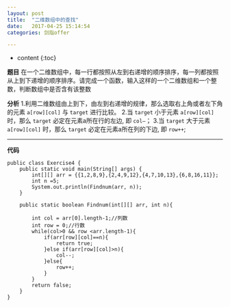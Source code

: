 ```yaml
---
layout: post
title:  "二维数组中的查找"
date:   2017-04-25 15:14:54
categories: 剑指offer

---
```


* content
{:toc}

**题目**
在一个二维数组中，每一行都按照从左到右递增的顺序排序，每一列都按照从上到下递增的顺序排序。请完成一个函数，输入这样的一个二维数组和一个整数，判断数组中是否含有该整数

**分析**
1.利用二维数组由上到下，由左到右递增的规律，那么选取右上角或者左下角的元素 `a[row][col]` 与 `target` 进行比较。 
2.当 `target` 小于元素 `a[row][col]` 时，那么 `target` 必定在元素a所在行的左边, 即 `col–`； 
3.当 `target` 大于元素 `a[row][col]` 时，那么 `target` 必定在元素a所在列的下边, 即 `row++`;


---
**代码**
	
	public class Exercise4 {
		public static void main(String[] args) {
			int[][] arr = {{1,2,8,9},{2,4,9,12},{4,7,10,13},{6,8,16,11}};
			int n =5;
			System.out.println(Findnum(arr, n));
		}
		
		public static boolean Findnum(int[][] arr, int n){
			
			int col = arr[0].length-1;//列数
			int row = 0;//行数
			while(col>0 && row <arr.length-1){
				if(arr[row][col]==n){
					return true;
				}else if(arr[row][col]>n){
					col--;
				}else{
					row++;
				}
			}
			return false;
		}
	}
